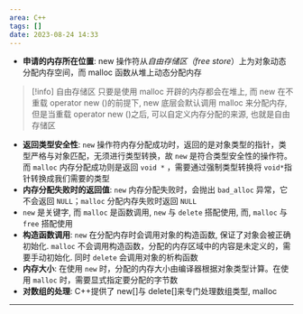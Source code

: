 ```yaml
---
area: C++
tags: []
date: 2023-08-24 14:33
---
```

- **申请的内存所在位置**: new 操作符从*自由存储区（free store*）上为对象动态分配内存空间，而 malloc 函数从堆上动态分配内存
> [!info] 自由存储区
> 只要是使用 malloc 开辟的内存都会在堆上, 而 new 在不重载 operator new ()的前提下, new 底层会默认调用 malloc 来分配内存, 但是当重载 operator new ()之后, 可以自定义内存分配的来源, 也就是自由存储区

- **返回类型安全性**: `new` 操作符内存分配成功时，返回的是对象类型的指针，类型严格与对象匹配，无须进行类型转换，故 `new` 是符合类型安全性的操作符。而 `malloc` 内存分配成功则是返回 `void *` ，需要通过强制类型转换将 `void*`指针转换成我们需要的类型
- **内存分配失败时的返回值**: `new` 内存分配失败时，会抛出 `bad_alloc` 异常，它不会返回 `NULL`；`malloc` 分配内存失败时返回 `NULL`
- `new` 是关键字, 而 `malloc` 是函数调用, `new` 与 `delete` 搭配使用, 而, `malloc` 与 `free` 搭配使用
- **构造函数调用**: `new` 在分配内存时会调用对象的构造函数, 保证了对象会被正确初始化. `malloc` 不会调用构造函数，分配的内存区域中的内容是未定义的，需要手动初始化. 同时 `delete` 会调用对象的析构函数
- **内存大小**: 在使用 `new` 时，分配的内存大小由编译器根据对象类型计算。在使用 `malloc` 时，需要显式指定要分配的字节数
- **对数组的处理**: C++提供了 new[]与 delete[]来专门处理数组类型, malloc


---
